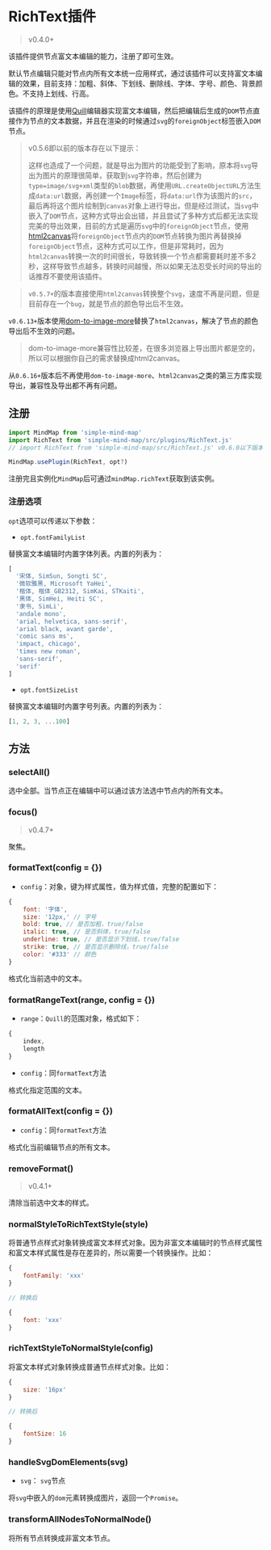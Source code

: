 # RichText插件

> v0.4.0+

该插件提供节点富文本编辑的能力，注册了即可生效。

默认节点编辑只能对节点内所有文本统一应用样式，通过该插件可以支持富文本编辑的效果，目前支持：加粗、斜体、下划线、删除线、字体、字号、颜色、背景颜色。不支持上划线、行高。

该插件的原理是使用[Quill](https://github.com/quilljs/quill)编辑器实现富文本编辑，然后把编辑后生成的`DOM`节点直接作为节点的文本数据，并且在渲染的时候通过`svg`的`foreignObject`标签嵌入`DOM`节点。

> v0.5.6即以前的版本存在以下提示：
>
> 这样也造成了一个问题，就是导出为图片的功能受到了影响，原本将`svg`导出为图片的原理很简单，获取到`svg`字符串，然后创建为`type=image/svg+xml`类型的`blob`数据，再使用`URL.createObjectURL`方法生成`data:url`数据，再创建一个`Image`标签，将`data:url`作为该图片的`src`，最后再将这个图片绘制到`canvas`对象上进行导出，但是经过测试，当`svg`中嵌入了`DOM`节点，这种方式导出会出错，并且尝试了多种方式后都无法实现完美的导出效果，目前的方式是遍历`svg`中的`foreignObject`节点，使用[html2canvas](https://github.com/niklasvh/html2canvas)将`foreignObject`节点内的`DOM`节点转换为图片再替换掉`foreignObject`节点，这种方式可以工作，但是非常耗时，因为`html2canvas`转换一次的时间很长，导致转换一个节点都需要耗时差不多2秒，这样导致节点越多，转换时间越慢，所以如果无法忍受长时间的导出的话推荐不要使用该插件。

> `v0.5.7+`的版本直接使用`html2canvas`转换整个`svg`，速度不再是问题，但是目前存在一个`bug`，就是节点的颜色导出后不生效。

`v0.6.13+`版本使用[dom-to-image-more](https://github.com/1904labs/dom-to-image-more)替换了`html2canvas`，解决了节点的颜色导出后不生效的问题。

> dom-to-image-more兼容性比较差，在很多浏览器上导出图片都是空的，所以可以根据你自己的需求替换成html2canvas。

从`0.6.16+`版本后不再使用`dom-to-image-more`、`html2canvas`之类的第三方库实现导出，兼容性及导出都不再有问题。

## 注册

```js
import MindMap from 'simple-mind-map'
import RichText from 'simple-mind-map/src/plugins/RichText.js'
// import RichText from 'simple-mind-map/src/RichText.js' v0.6.0以下版本使用该路径

MindMap.usePlugin(RichText, opt?)
```

注册完且实例化`MindMap`后可通过`mindMap.richText`获取到该实例。

### 注册选项

`opt`选项可以传递以下参数：

- `opt.fontFamilyList`

替换富文本编辑时内置字体列表。内置的列表为：

```js
[
  '宋体, SimSun, Songti SC',
  '微软雅黑, Microsoft YaHei',
  '楷体, 楷体_GB2312, SimKai, STKaiti',
  '黑体, SimHei, Heiti SC',
  '隶书, SimLi',
  'andale mono',
  'arial, helvetica, sans-serif',
  'arial black, avant garde',
  'comic sans ms',
  'impact, chicago',
  'times new roman',
  'sans-serif',
  'serif'
]
```

- `opt.fontSizeList`

替换富文本编辑时内置字号列表。内置的列表为：

```js
[1, 2, 3, ...100]
```

## 方法

### selectAll()

选中全部。当节点正在编辑中可以通过该方法选中节点内的所有文本。

### focus()

> v0.4.7+

聚焦。

### formatText(config = {})

- `config`：对象，键为样式属性，值为样式值，完整的配置如下：

```js
{
    font: '字体',
    size: '12px,' // 字号
    bold: true, // 是否加粗，true/false 
    italic: true, // 是否斜体，true/false 
    underline: true, // 是否显示下划线，true/false 
    strike: true, // 是否显示删除线，true/false 
    color: '#333' // 颜色
}
```

格式化当前选中的文本。

### formatRangeText(range, config = {})

- `range`：`Quill`的范围对象，格式如下：

```js
{
    index,
    length
}
```

- `config`：同`formatText`方法

格式化指定范围的文本。

### formatAllText(config = {})

- `config`：同`formatText`方法

格式化当前编辑节点的所有文本。

### removeFormat()

> v0.4.1+

清除当前选中文本的样式。

### normalStyleToRichTextStyle(style) 

将普通节点样式对象转换成富文本样式对象。因为非富文本编辑时的节点样式属性和富文本样式属性是存在差异的，所以需要一个转换操作。比如：

```js
{
    fontFamily: 'xxx'
}

// 转换后

{
    font: 'xxx'
}
```

### richTextStyleToNormalStyle(config)

将富文本样式对象转换成普通节点样式对象。比如：

```js
{
    size: '16px'
}

// 转换后

{
    fontSize: 16
}
```

### handleSvgDomElements(svg)

- `svg`： `svg`节点

将`svg`中嵌入的`dom`元素转换成图片，返回一个`Promise`。

### transformAllNodesToNormalNode()

将所有节点转换成非富文本节点。